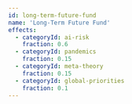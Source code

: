 ```yaml
---
id: long-term-future-fund
name: 'Long-Term Future Fund'
effects:
  - categoryId: ai-risk
    fraction: 0.6
  - categoryId: pandemics
    fraction: 0.15
  - categoryId: meta-theory
    fraction: 0.15
  - categoryId: global-priorities
    fraction: 0.1
---
```

